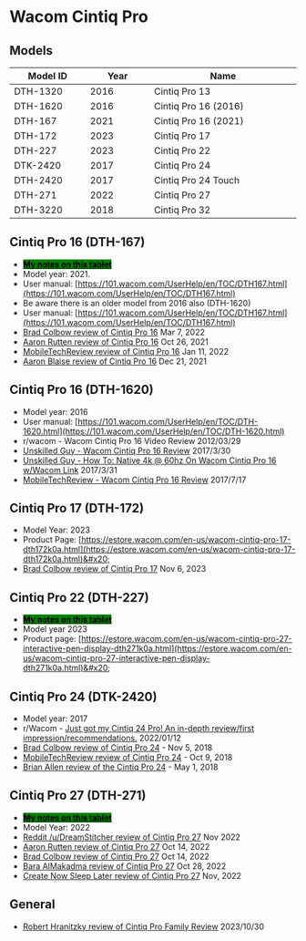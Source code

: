 # Wacom Cintiq Pro

## Models

<table><thead><tr><th width="131">Model ID</th><th width="107.39344262295083">Year</th><th width="279">Name</th></tr></thead><tbody><tr><td>DTH-1320</td><td>2016</td><td>Cintiq Pro 13</td></tr><tr><td>DTH-1620</td><td>2016</td><td>Cintiq Pro 16 (2016)</td></tr><tr><td>DTH-167</td><td>2021</td><td>Cintiq Pro 16 (2021)</td></tr><tr><td>DTH-172</td><td>2023</td><td>Cintiq Pro 17</td></tr><tr><td>DTH-227</td><td>2023</td><td>Cintiq Pro 22</td></tr><tr><td>DTK-2420</td><td>2017</td><td>Cintiq Pro 24</td></tr><tr><td>DTH-2420</td><td>2017</td><td>Cintiq Pro 24 Touch</td></tr><tr><td>DTH-271</td><td>2022</td><td>Cintiq Pro 27</td></tr><tr><td>DTH-3220</td><td>2018</td><td>Cintiq Pro 32</td></tr></tbody></table>

## Cintiq Pro 16 (DTH-167)&#x20;

* [<mark style="background-color:green;">**My notes on this tablet**</mark>](7p-notes-wacom-cintiq-pro-16-dth-167.md)
* Model year: 2021.&#x20;
* User manual: [https://101.wacom.com/UserHelp/en/TOC/DTH167.html](https://101.wacom.com/UserHelp/en/TOC/DTH167.html)
* Be aware there is an older model from 2016 also (DTH-1620)
* User manual: [https://101.wacom.com/UserHelp/en/TOC/DTH167.html](https://101.wacom.com/UserHelp/en/TOC/DTH167.html) &#x20;
* [Brad Colbow review of Cintiq Pro 16](https://www.youtube.com/watch?v=0B8cNzyO4bs) Mar 7, 2022
* [Aaron Rutten review of Cintiq Pro 16](https://www.youtube.com/watch?v=v9pWwWE\_vRM) Oct 26, 2021
* [MobileTechReview review of Cintiq Pro 16](https://www.youtube.com/watch?v=IU-QOOB2AsU) Jan 11, 2022
* [Aaron Blaise review of Cintiq Pro 16](https://www.youtube.com/watch?v=oROcuvimy18) Dec 21, 2021

## Cintiq Pro 16 (DTH-1620)

* Model year: 2016
* User manual: [https://101.wacom.com/UserHelp/en/TOC/DTH-1620.html](https://101.wacom.com/UserHelp/en/TOC/DTH-1620.html)
* r/wacom - Wacom Cintiq Pro 16 Video Review 2012/03/29
* [Unskilled Guy - Wacom Cintiq Pro 16 Review](https://www.youtube.com/watch?v=JQxsD\_EfGAE) 2017/3/30
* [Unskilled Guy - How To: Native 4k @ 60hz On Wacom Cintiq Pro 16 w/Wacom Link](https://www.youtube.com/watch?v=emQS0UlcmOs) 2017/3/31&#x20;
* [MobileTechReview - Wacom Cintiq Pro 16 Review](https://www.youtube.com/watch?v=g4RMx17npmU) 2017/7/17

## Cintiq Pro 17 (DTH-172)

* Model Year: 2023
* Product Page: [https://estore.wacom.com/en-us/wacom-cintiq-pro-17-dth172k0a.html](https://estore.wacom.com/en-us/wacom-cintiq-pro-17-dth172k0a.html)&#x20;
* [Brad Colbow review of Cintiq Pro 17](https://www.youtube.com/watch?v=JBn727A9pAc) Nov 6, 2023

## Cintiq Pro 22 (DTH-227)

* [<mark style="background-color:green;">**My notes on this tablet**</mark>](7p-notes-wacom-cintiq-pro-22-dth-227.md) &#x20;
* Model year 2023
* Product page: [https://estore.wacom.com/en-us/wacom-cintiq-pro-27-interactive-pen-display-dth271k0a.html](https://estore.wacom.com/en-us/wacom-cintiq-pro-27-interactive-pen-display-dth271k0a.html)&#x20;

## Cintiq Pro 24 (DTK-2420)

* Model year: 2017
* r/Wacom - [Just got my Cintiq 24 Pro! An in-depth review/first impression/recommendations.](https://www.reddit.com/r/wacom/comments/s2cum8/just\_got\_my\_cintiq\_24\_pro\_an\_indepth\_reviewfirst/) 2022/01/12
* [Brad Colbow review of Cintiq Pro 24](https://www.youtube.com/watch?v=BjzYm\_o9qXw) - Nov 5, 2018
* [MobileTechReview review of Cintiq Pro 24](https://www.youtube.com/watch?v=YVCFkutFwvE) - Oct 9, 2018
* [Brian Allen review of the Cintiq Pro 24](https://www.youtube.com/watch?v=ERza2YeJTLw) - May 1, 2018

## Cintiq Pro 27 (DTH-271)

* [<mark style="background-color:green;">**My notes on this tablet**</mark>](7p-notes-wacom-dth271.md)
* Model Year: 2022
* [Reddit /u/DreamStitcher review of Cintiq Pro 27](https://www.reddit.com/r/wacom/comments/ytzpgr/cintiq\_pro\_27\_honest\_review/) Nov 2022
* [Aaron Rutten review of Cintiq Pro 27](https://youtu.be/LybW8WZBrrg) Oct 14, 2022
* [Brad Colbow review of Cintiq Pro 27](https://youtu.be/x59b4nR3Y3E) Oct 14, 2022
* [Bara AlMakadma review of Cintiq Pro 27](https://youtu.be/gKRxy3Yjjoo) Oct 28, 2022
* [Create Now Sleep Later review of Cintiq Pro 27](https://www.youtube.com/watch?v=biol42fF0a0) Nov, 2022

## General

* [Robert Hranitzky review of Cintiq Pro Family Review](https://www.youtube.com/watch?v=Hwf68FwFVQU) 2023/10/30

